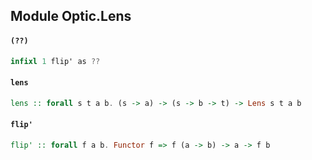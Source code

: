 ## Module Optic.Lens

#### `(??)`

``` purescript
infixl 1 flip' as ??
```

#### `lens`

``` purescript
lens :: forall s t a b. (s -> a) -> (s -> b -> t) -> Lens s t a b
```

#### `flip'`

``` purescript
flip' :: forall f a b. Functor f => f (a -> b) -> a -> f b
```



